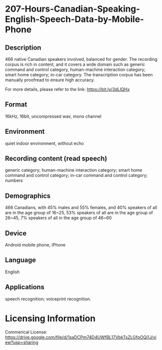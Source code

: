 # 207-Hours-Canadian-Speaking-English-Speech-Data-by-Mobile-Phone


## Description
466 native Canadian speakers involved, balanced for gender. The recording corpus is rich in content, and it covers a wide domain such as generic command and control category, human-machine interaction category; smart home category; in-car category. The transcription corpus has been manually proofread to ensure high accuracy.

For more details, please refer to the link: https://bit.ly/3dLlQHx

## Format
16kHz, 16bit, uncompressed wav, mono channel

## Environment
quiet indoor environment, without echo

## Recording content (read speech)
generic category; human-machine interaction category; smart home command and control category; in-car command and control category; numbers

## Demographics
466 Canadians, with 45% males and 55% females, and 40% speakers of all are in the age group of 16~25, 53% speakers of all are in the age group of 26~45, 7% speakers of all in the age group of 46~60

## Device
Android mobile phone, iPhone

## Language
English

## Applications
speech recognition; voiceprint recognition.

# Licensing Information
Commerical License: https://drive.google.com/file/d/1saDCPm74D4UWfBL17VbkTsZLGfpOQj1J/view?usp=sharing
